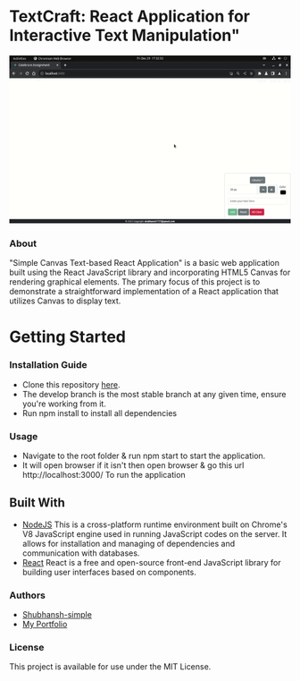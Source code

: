 # TextCraft: React Application for Interactive Text Manipulation"

<p align="center">
  <a alt="Canvas React Application" href="https://shub.pythonanywhere.com/profile">
    <img alt="Logo" src="https://raw.githubusercontent.com/Shubhansh-Simple/React-Canvas/main/Screenshots/Project-Demo.gif" height="300" /> 
  </a>
</p>

### About
"Simple Canvas Text-based React Application" is a basic web application built using the React JavaScript library and incorporating HTML5 Canvas for rendering graphical elements. The primary focus of this project is to demonstrate a straightforward implementation of a React application that utilizes Canvas to display text.

# Getting Started

### Installation Guide
* Clone this repository [here](https://github.com/Shubhansh-Simple/React-Canvas.git).
* The develop branch is the most stable branch at any given time, ensure you're working from it.
* Run npm install to install all dependencies

### Usage
* Navigate to the root folder & run npm start to start the application.
* It will open browser if it isn't then open browser & go this url http://localhost:3000/ To run the application

## Built With
* [NodeJS](https://nodejs.org/) This is a cross-platform runtime environment built on Chrome's V8 JavaScript engine used in running JavaScript codes on the server. It allows for installation and managing of dependencies and communication with databases.
* [React](https://react.dev/) React is a free and open-source front-end JavaScript library for building user interfaces based on components.

### Authors
* [Shubhansh-simple](https://github.com/Shubhansh-Simple)
* [My Portfolio](https://shub.pythonanywhere.com/profile/)
  
### License
This project is available for use under the MIT License.
